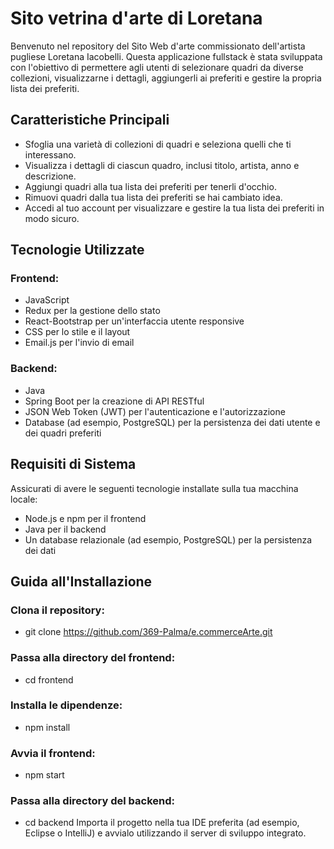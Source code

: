 # Sito vetrina d'arte di Loretana


Benvenuto nel repository del Sito Web d'arte commissionato dell'artista pugliese Loretana Iacobelli.
Questa applicazione fullstack è stata sviluppata con l'obiettivo di permettere agli utenti di selezionare quadri da diverse collezioni, visualizzarne i dettagli, aggiungerli ai preferiti e gestire la propria lista dei preferiti.



## Caratteristiche Principali

* Sfoglia una varietà di collezioni di quadri e seleziona quelli che ti interessano.
* Visualizza i dettagli di ciascun quadro, inclusi titolo, artista, anno e descrizione.
* Aggiungi quadri alla tua lista dei preferiti per tenerli d'occhio.
* Rimuovi quadri dalla tua lista dei preferiti se hai cambiato idea.
* Accedi al tuo account per visualizzare e gestire la tua lista dei preferiti in modo sicuro.


## Tecnologie Utilizzate

### Frontend:

*  JavaScript
* Redux per la gestione dello stato
* React-Bootstrap per un'interfaccia utente responsive
* CSS per lo stile e il layout
* Email.js per l'invio di email

### Backend:
  
* Java
* Spring Boot per la creazione di API RESTful
* JSON Web Token (JWT) per l'autenticazione e l'autorizzazione
* Database (ad esempio, PostgreSQL) per la persistenza dei dati utente e dei quadri preferiti


## Requisiti di Sistema


Assicurati di avere le seguenti tecnologie installate sulla tua macchina locale:

* Node.js e npm per il frontend
* Java per il backend
* Un database relazionale (ad esempio, PostgreSQL) per la persistenza dei dati

  
## Guida all'Installazione

### Clona il repository:

* git clone https://github.com/369-Palma/e.commerceArte.git

### Passa alla directory del frontend:

* cd frontend

### Installa le dipendenze:

* npm install

### Avvia il frontend:

* npm start

### Passa alla directory del backend:

* cd backend
Importa il progetto nella tua IDE preferita (ad esempio, Eclipse o IntelliJ) e avvialo utilizzando il server di sviluppo integrato.
